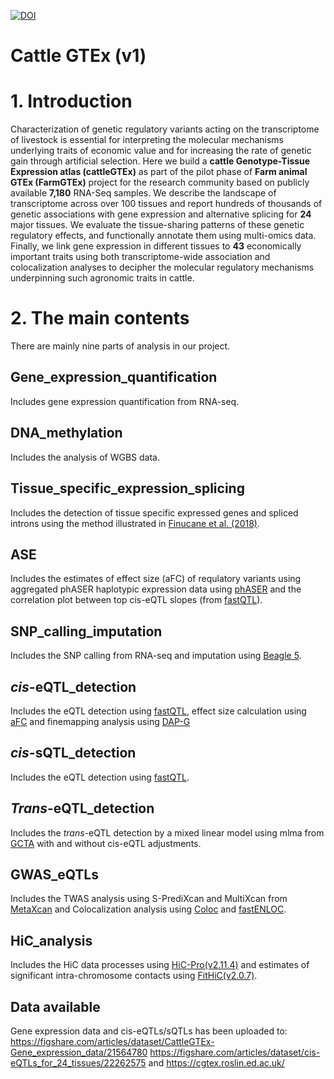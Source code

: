 [![DOI](https://zenodo.org/badge/484289386.svg)](https://zenodo.org/badge/latestdoi/484289386)

Cattle GTEx (v1) 
=================
# 1. Introduction
Characterization of genetic regulatory variants acting on the transcriptome of livestock is essential for interpreting the molecular mechanisms underlying traits of economic value and for increasing the rate of genetic gain through artificial selection. Here we build a **cattle Genotype-Tissue Expression atlas (cattleGTEx)** as part of the pilot phase of **Farm animal GTEx (FarmGTEx)** project for the research community based on publicly available **7,180** RNA-Seq samples. We describe the landscape of transcriptome across over 100 tissues and report hundreds of thousands of genetic associations with gene expression and alternative splicing for **24** major tissues. We evaluate the tissue-sharing patterns of these genetic regulatory effects, and functionally annotate them using multi-omics data. Finally, we link gene expression in different tissues to **43** economically important traits using both transcriptome-wide association and colocalization analyses to decipher the molecular regulatory mechanisms underpinning such agronomic traits in cattle. 

# 2. The main contents
There are mainly nine parts of analysis in our project. 

## Gene_expression_quantification
Includes gene expression quantification from RNA-seq.

## DNA_methylation
Includes the analysis of WGBS data.

## Tissue_specific_expression_splicing
Includes the detection of tissue specific expressed genes and spliced introns using the method illustrated in [Finucane et al. (2018)](https://www.nature.com/articles/s41588-018-0081-4).

## ASE
Includes the estimates of effect size (aFC) of requlatory variants using aggregated phASER haplotypic expression data using [phASER](https://github.com/secastel/phaser) and the correlation plot between top cis-eQTL slopes (from [fastQTL](https://github.com/francois-a/fastqtl)).

## SNP_calling_imputation
Includes the SNP calling from RNA-seq and imputation using [Beagle 5](https://faculty.washington.edu/browning/beagle/beagle.html).

## *cis*-eQTL_detection
Includes the eQTL detection using [fastQTL](https://github.com/francois-a/fastqtl), effect size calculation using [aFC](https://github.com/secastel/aFC) and finemapping analysis using [DAP-G](https://github.com/xqwen/dap)

## *cis*-sQTL_detection
Includes the eQTL detection using [fastQTL](https://github.com/francois-a/fastqtl).

## *Trans*-eQTL_detection
Includes the *trans*-eQTL detection by a mixed linear model using mlma from [GCTA](https://yanglab.westlake.edu.cn/software/gcta/#Overview) with and without cis-eQTL adjustments.

##  GWAS_eQTLs
Includes the TWAS analysis using S-PrediXcan and MultiXcan from [MetaXcan](https://github.com/hakyimlab/MetaXcan) and Colocalization analysis using [Coloc](https://github.com/chr1swallace/coloc) and [fastENLOC](https://github.com/xqwen/fastenloc).

## HiC_analysis
Includes the HiC data processes using [HiC-Pro(v2.11.4)](https://github.com/nservant/HiC-Pro) and estimates of significant intra-chromosome contacts using [FitHiC(v2.0.7)](https://github.com/ay-lab/fithic).

## Data available
Gene expression data and cis-eQTLs/sQTLs has been uploaded to:
https://figshare.com/articles/dataset/CattleGTEx-Gene_expression_data/21564780
https://figshare.com/articles/dataset/cis-eQTLs_for_24_tissues/22262575
and
https://cgtex.roslin.ed.ac.uk/  



